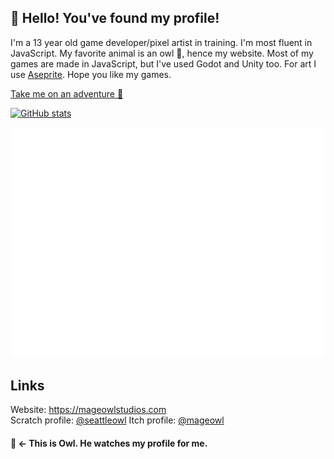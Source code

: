 ## 👋 Hello! You've found my profile!

I'm a 13 year old game developer/pixel artist in training. I'm most fluent in  JavaScript. My favorite animal is an owl 🦉, hence my website. Most of my games are made in JavaScript, but I've used Godot and Unity too. For art I use [Aseprite](https://aseprite.org). Hope you like my games.

[Take me on an adventure 🧭](adventure/start.md)

[![GitHub stats](https://github-readme-stats.vercel.app/api?username=mageowl&theme=shades-of-purple&hide_border=true&show_icons=true&include_all_commits=true)](https://github.com/anuraghazra/github-readme-stats)

![Metrics](github-metrics.svg)

## Links
Website: https://mageowlstudios.com<br>
Scratch profile: [@seattleowl](https://scratch.mit.edu/users/seattleowl)
Itch profile: [@mageowl](https://mageowl.itch.io)

#### 🦉 <- This is Owl. He watches my profile for me.
